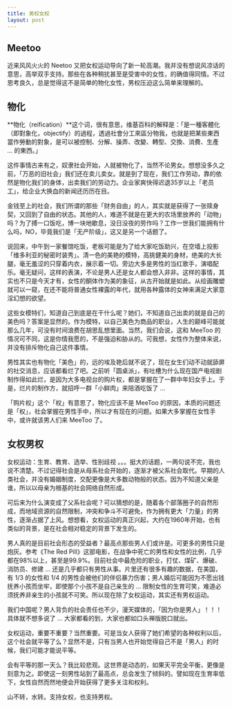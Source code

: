```yaml
---
title: 男权女权
layout: post
---
```


## Meetoo

近来风风火火的 Neetoo 又把女权运动导向了新一轮高潮。我并没有想说风凉话的意思，高举双手支持。那些在各种稍扰甚至是受害中的女性，的确值得同情。不过思考良久，总是觉得这不是简单的物化女性，男权压迫这么简单来理解的。

## 物化

**物化（reification）**这个词，很有意思，维基百科的解释是：「是一種客體化（即對象化，objectify）的過程，透過社會分工來區分物我，也就是把某些東西當作勞動的對象，是可以被控制、分解、操弄、改變、轉型、交換、消費、生產 … 的東西。」

这件事情古来有之，奴隶社会开始，人就被物化了，当然不论男女。想想没多久之前，「万恶的旧社会」我们还在卖儿卖女。就是到了现在，我们工作劳动，靠的依然是物化我们的身体，出卖我们的劳动力。企业家爽快得迟退35岁以上「老员工」，给企业大换血的新闻还历历在目。

金钱至上的社会，我们所谓的那些「财务自由」的人，其实就是获得了一张赎身契，又回到了自由的状态。其他的人，难道不就是在更大的农场里放养的「动物」吗？为了搏一口饭吃，博一块地歇息，没日没夜的劳作吗？工作一世我们能拥有什么吗，NO，毕竟我们是「无产阶级」，这又是另一个话题了。

说回来，中午到一家餐馆吃饭，老板可能是为了给大家吃饭助兴，在空墙上投影「维多利亚的秘密时装秀」。清一色的美艳的模特，高挑健美的身材，绝美的大长腿，毫无羞涩的只穿着内衣，展示着一切。旁边大多是男性的当红歌手，演唱配乐。毫无疑问，这样的表演，不论是男人还是女人都会想入非非。这样的事情，其实也不只是今天才有，女性的酮体作为美的象征，从古开始就是如此。从绘画雕塑就可以一窥，在还不能将普通女性裸露的年代，就用各种露体的女神来满足大家意淫幻想的欲望。

这些女模特们，知道自己到底是在干什么呢？她们，不知道自己出卖的就是自己的美色吗？答案是显然的。作为模特，以自己美色为商品的职业，人生的巅峰可能就那么几年，可没有时间浪费在胡思乱想里面。当然，我们会说，这和 MeeToo 的情况可不同，这是你情我愿的，不是强迫和胁从的。可我想，女性作为整体来说，并没有排斥物化自己这件事情。

男性其实也有物化「美色」的，远的埃及艳后就不说了，现在女生们动不动就舔屏的社交消息，应该都看烂了吧。之前听「圆桌派」，有吐槽为什么现在国产电视剧制作得如此烂，是因为大多电视台的购片权，都是掌握在了一群中年妇女手上。于是，烂片的制作方，就招呼一群「小鲜肉」来陪酒吃饭了 ...

「购片权」这个「权」有意思了，物化应该不是 MeeToo 的原因，本质的问题还是「权」，社会掌握在男性手中，所以才有现在的问题。如果大多掌握在女性手中，或许就该男人们来 MeeToo 了。


## 女权男权

女权运动：生育、教育、选举、性别歧视 。。。挺大的话题，一两句说不完，我也说不清楚。不过记得社会是从母系社会开始的，逐渐才被父系社会取代。早期的人类社会，并没有婚姻制度，交配更像是大多数动物般的状态。因为不知道父亲是谁，所以以母亲为根基的社会网络自然形成。

可后来为什么演变成了父系社会呢？可以猜想的是，随着各个部落圈子的自然形成，而地域资源的自然限制，冲突和争斗不可避免，作为拥有更大「力量」的男性，逐渐占据了上风。想想看，女权运动的真正兴起，大约在1960年开始，也有类似的背景，是在社会相对稳定的背景下发生的。

男人真的是目前社会形态的受益者？最高点那些男人们或许是。可更多的男性只是炮灰。参考《The Red Pill》这部电影，在战争中死亡的男性和女性的比例，几乎都在98%以上，甚至是99.9%。目前社会中最危险的职业，打仗、煤矿、爆破、消防员、修建 ... 还是几乎都只有男性从事。片里还有很多有趣的数据，在美国，有 1/3 的女性和 1/4 的男性会被他们的伴侣暴力伤害；男人婚后可能因为不愿出钱抚养小孩而坐牢，即使那个小孩不是自己亲生的 ... 限制女性的生育可笑，难道必须抚养非亲生的小孩就不可笑。所以现在除了女权运动，其实还有男权运动。

我们中国呢？男人背负的社会责任也不少，漫天媒体的，「因为你是男人」！！！具体就不想多说了 ... 大家都看的到，大家也都如口头禅版脱口就出。

女权运动，重要不重要？当然重要。可是当女人获得了她们希望的各种权利以后，这个社会就平等了么？显然不是，只有当男人也开始觉得自己不是「男人」的时候，我们可能才能说平等。

会有平等的那一天么？我比较悲观。这世界是动态的，如果天平完全平衡，更像是刻意为之。即使这一刻男性站到了最高点，总会发生了倾斜的。譬如现在生育率低下，女性自然而然地便会开始获得了更多关注和权利。

山不转，水转。支持女权，也支持男权。

